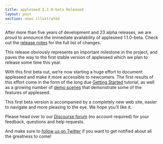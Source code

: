 ```yaml
---
title: appleseed 1.1.0-beta Released
layout: post
section: news illustrated
---
```


After more than five years of development and 23 alpha releases, we are proud to announce the immediate availability of appleseed 1.1.0-beta. Check out the [release notes](https://github.com/appleseedhq/appleseed/releases/tag/1.1.0-beta) for the full list of changes.

This release obviously represents an important milestone in the project, and paves the way to the first stable version of appleseed which we plan to release some time this year.

With this first beta out, we’re now starting a huge effort to document appleseed and make it more accessible to newcomers. The first results of this effort come in the form of the long due [Getting Started](/docs/gettingstarted.html) tutorial, as well as a growing number of [demo scenes](/download.html#demo-scenes) that demonstrate some of the features of appleseed.

This first beta version is accompanied by a completely new web site, easier to navigate and more pleasing to the eye. We hope you’ll like it.

Please head over to our [Discourse forum](https://forum.appleseedhq.net/) (no account required) for your feedback, questions and help requests.

And make sure to [follow us on Twitter](https://twitter.com/appleseedhq) if you want to get notified about all the greatness to come!
